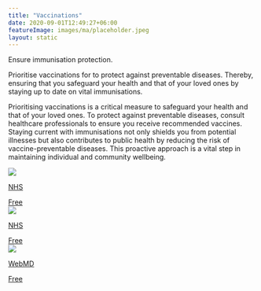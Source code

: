 ```yaml
---
title: "Vaccinations"
date: 2020-09-01T12:49:27+06:00
featureImage: images/ma/placeholder.jpeg
layout: static
---
```


Ensure immunisation protection.

Prioritise vaccinations for to protect against preventable diseases. Thereby, ensuring that you safeguard your health and that of your loved ones by staying up to date on vital immunisations.

Prioritising vaccinations is a critical measure to safeguard your health and that of your loved ones. To protect against preventable diseases, consult healthcare professionals to ensure you receive recommended vaccines. Staying current with immunisations not only shields you from potential illnesses but also contributes to public health by reducing the risk of vaccine-preventable diseases. This proactive approach is a vital step in maintaining individual and community wellbeing.

<a class="ma-link" href="https://www.nhs.uk/conditions/vaccinations/book-flu-vaccination/"><div class="ma-card ma-card-Health"><div class="ma-icon"><img src ="/images/Icon-check - health - opacity.svg"/></div><div class="ma-name"><p>NHS</p></div><div class="ma-paid-text"><span>Free</span></div></div></a><a class="ma-link" href="https://www.nhs.uk/conditions/vaccinations/why-vaccination-is-important-and-the-safest-way-to-protect-yourself/"><div class="ma-card ma-card-Health"><div class="ma-icon"><img src ="/images/Icon-check - health - opacity.svg"/></div><div class="ma-name"><p>NHS</p></div><div class="ma-paid-text"><span>Free</span></div></div></a><a class="ma-link" href="https://www.webmd.com/children/vaccines/immunizations-vaccines-power-of-preparation"><div class="ma-card ma-card-Health"><div class="ma-icon"><img src ="/images/Icon-check - health - opacity.svg"/></div><div class="ma-name"><p>WebMD</p></div><div class="ma-paid-text"><span>Free</span></div></div></a>  

<br/><br/>






